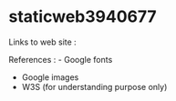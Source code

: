 # staticweb3940677

Links to web site :

References : - Google fonts
- Google images
- W3S (for understanding purpose only)